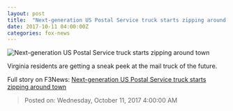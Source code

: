 ```yaml
---
layout: post
title:  "Next-generation US Postal Service truck starts zipping around town"
date: 2017-10-11 04:00:00Z
categories: fox-news
---
```


![Next-generation US Postal Service truck starts zipping around town](http://a57.foxnews.com/images.foxnews.com/content/fox-news/auto/2017/10/11/next-generation-us-postal-service-truck-starts-zipping-around-town/_jcr_content/article-text/article-par-3/inline_spotlight_ima/image.img.jpg/612/344/1507664617593.jpg?ve=1&tl=1)

Virginia residents are getting a sneak peek at the mail truck of the future.


Full story on F3News: [Next-generation US Postal Service truck starts zipping around town](http://www.f3nws.com/n/gusnhD)

> Posted on: Wednesday, October 11, 2017 4:00:00 AM
